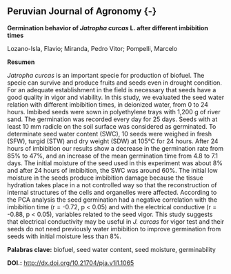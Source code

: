 ## Peruvian Journal of Agronomy {-}

**Germination behavior of *Jatropha curcas* L. after different imbibition times**

Lozano-Isla, Flavio; Miranda, Pedro Vitor; Pompelli, Marcelo

**Resumen**

*Jatropha curcas* is an important specie for production of biofuel. The specie can survive and produce fruits and seeds even in drought condition. For an adequate establishment in the field is necessary that seeds have a good quality in vigor and viability. In this study, we evaluated the seed water relation with different imbibition times, in deionized water, from 0 to 24 hours. Imbibed seeds were sown in polyethylene trays with 1,200 g of river sand. The germination was recorded every day for 25 days. Seeds with at least 10 mm radicle on the soil surface was considered as germinated. To determinate seed water content (SWC), 10 seeds were weighed in fresh (SFW), turgid (STW) and dry weight (SDW) at 105°C for 24 hours. After 24 hours of imbibition our results show a decrease in the germination rate from 85% to 47%, and an increase of the mean germination time from 4.8 to 7.1 days. The initial moisture of the seed used in this experiment was about 8% and after 24 hours of imbibition, the SWC was around 60%. The initial low moisture in the seeds produce imbibition damage because the tissue hydration takes place in a not controlled way so that the reconstruction of internal structures of the cells and organelles were affected. According to the PCA analysis the seed germination had a negative correlation with the imbibition time (r = -0.72, p < 0.05) and with the electrical conductive (r = -0.88, p < 0.05), variables related to the seed vigor. This study suggests that electrical conductivity may be useful in *J. curcas* for vigor test and their seeds do not need previously water imbibition to improve germination from seeds with initial moisture less than 8%.

**Palabras clave:** biofuel, seed water content, seed moisture, germinability

**DOI.:** http://dx.doi.org/10.21704/pja.v1i1.1065